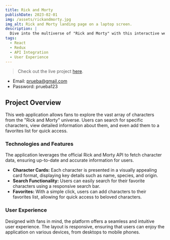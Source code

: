 ```yaml
---
title: Rick and Morty
publishDate: 2023-02-01
img: /assets/rickandmorty.jpg
img_alt: Rick and Morty landing page on a laptop screen.
description: |
  Dive into the multiverse of "Rick and Morty" with this interactive web application. Explore, search, and favorite characters from the show using the official Rick and Morty API. Whether you're a fan of Morty's adventures or Rick's escapades, this platform offers a fun and engaging way to connect with your favorite characters.
tags:
  - React
  - Redux
  - API Integration
  - User Experience
---
```


> Check out the live project <a href="https://rickandmorty-eight-livid.vercel.app/" target="_blank">here</a>.

- Email: prueba@gmail.com
- Password: prueba123

## Project Overview

This web application allows fans to explore the vast array of characters from the "Rick and Morty" universe. Users can search for specific characters, view detailed information about them, and even add them to a favorites list for quick access.

### Technologies and Features

The application leverages the official Rick and Morty API to fetch character data, ensuring up-to-date and accurate information for users.

- **Character Cards:** Each character is presented in a visually appealing card format, displaying key details such as name, species, and origin.
- **Search Functionality:** Users can easily search for their favorite characters using a responsive search bar.
- **Favorites:** With a simple click, users can add characters to their favorites list, allowing for quick access to beloved characters.

### User Experience

Designed with fans in mind, the platform offers a seamless and intuitive user experience. The layout is responsive, ensuring that users can enjoy the application on various devices, from desktops to mobile phones.
